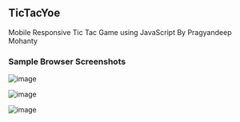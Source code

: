 ## **TicTacYoe**
 Mobile Responsive Tic Tac Game using JavaScript By Pragyandeep Mohanty

<h3>Sample Browser Screenshots</h3>

![image](https://github.com/user-attachments/assets/7ce333ee-70c8-49e9-8f66-321eec8d4482)

![image](https://github.com/user-attachments/assets/6cbf5ca5-fbe5-4623-b41c-454669fe0407)

![image](https://github.com/user-attachments/assets/7a925696-ba9e-49dd-a8c7-eb1be33aae2e)
